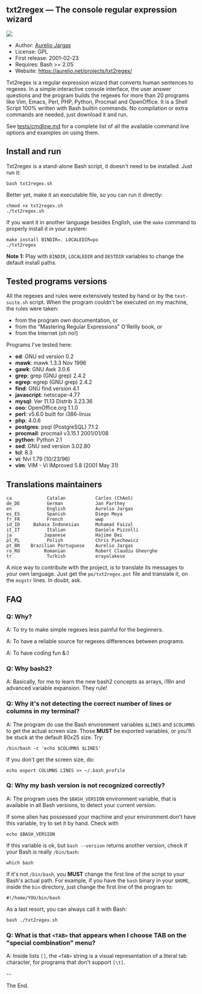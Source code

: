 ## txt2regex — The console regular expression wizard

![](https://aurelio.net/projects/txt2regex/img/screenshot.png)

- Author: [Aurelio Jargas](https://aurelio.net/about.html)
- License: GPL
- First release: 2001-02-23
- Requires: Bash >= 2.05
- Website: https://aurelio.net/projects/txt2regex/

Txt2regex is a regular expression wizard that converts human sentences
to regexes. In a simple interactive console interface, the user answer
questions and the program builds the regexes for more than 20 programs
like Vim, Emacs, Perl, PHP, Python, Procmail and OpenOffice. It is a
Shell Script 100% written with Bash builtin commands. No compilation or
extra commands are needed, just download it and run.

See [tests/cmdline.md](tests/cmdline.md) for a complete list of all the
available command line options and examples on using them.


## Install and run

Txt2regex is a stand-alone Bash script, it doesn't need to be installed.
Just run it:

    bash txt2regex.sh

Better yet, make it an executable file, so you can run it directly:

    chmod +x txt2regex.sh
    ./txt2regex.sh

If you want it in another language besides English, use the `make`
command to properly install it in your system:

    make install BINDIR=. LOCALEDIR=po
    ./txt2regex

**Note 1:** Play with `BINDIR`, `LOCALEDIR` and `DESTDIR` variables to
change the default install paths.


## Tested programs versions

All the regexes and rules were extensively tested by hand or by the
`test-suite.sh` script. When the program couldn't be executed on my
machine, the rules were taken:

- from the program own documentation, or
- from the "Mastering Regular Expressions" O'Reilly book, or
- from the Internet (oh no!)

Programs I've tested here:

- **ed**: GNU ed version 0.2
- **mawk**: mawk 1.3.3 Nov 1996
- **gawk**: GNU Awk 3.0.6
- **grep**: grep (GNU grep) 2.4.2
- **egrep**: egrep (GNU grep) 2.4.2
- **find**: GNU find version 4.1
- **javascript**: netscape-4.77
- **mysql**: Ver 11.13 Distrib 3.23.36
- **ooo**: OpenOffice.org 1.1.0
- **perl**: v5.6.0 built for i386-linux
- **php**: 4.0.6
- **postgres**: psql (PostgreSQL) 7.1.2
- **procmail**: procmail v3.15.1 2001/01/08
- **python**: Python 2.1
- **sed**: GNU sed version 3.02.80
- **tcl**: 8.3
- **vi**: Nvi 1.79 (10/23/96)
- **vim**: VIM - Vi IMproved 5.8 (2001 May 31)


## Translations maintainers

    ca             Catalan           Carles (ChAoS)
    de_DE          German            Jan Parthey
    en             English           Aurelio Jargas
    es_ES          Spanish           Diego Moya
    fr_FR          French            wwp
    id_ID     Bahasa Indonesian      Muhamad Faizal
    it_IT          Italian           Daniele Pizzolli
    ja            Japanese           Hajime Dei
    pl_PL          Polish            Chris Piechowicz
    pt_BR    Brazilian Portuguese    Aurelio Jargas
    ro_RO         Romanian           Robert Claudiu Gheorghe
    tr             Turkish           erayalakese

A nice way to contribute with the project, is to translate its
messages to your own language. Just get the `po/txt2regex.pot`
file and translate it, on the `msgstr` lines. In doubt, ask.


## FAQ

### Q: Why?

A: To try to make simple regexes less painful for the beginners.

A: To have a reliable source for regexes differences between programs.

A: To have coding fun &:)

### Q: Why bash2?

A: Basically, for me to learn the new bash2 concepts as arrays, i18n
and advanced variable expansion. They rule!

### Q: Why it's not detecting the correct number of lines or columns in my terminal?

A: The program do use the Bash environment variables `$LINES` and
`$COLUMNS` to get the actual screen size. Those **MUST** be exported
variables, or you'll be stuck at the default 80x25 size. Try:

    /bin/bash -c 'echo $COLUMNS $LINES'

If you don't get the screen size, do:

    echo export COLUMNS LINES >> ~/.bash_profile

### Q: Why my bash version is not recognized correctly?

A: The program uses the `$BASH_VERSION`
environment variable, that is available in all Bash versions,
to detect your current version.

If some alien has possessed your machine and your environment
don't have this variable, try to set it by hand. Check with

    echo $BASH_VERSION

If this variable is ok, but `bash --version` returns another
version, check if your Bash is really `/bin/bash`:

    which bash

If it's not `/bin/bash`, you **MUST** change the first line
of the script to your Bash's actual path. For example, if you
have the `bash` binary in your `$HOME`, inside the `bin`
directory, just change the first line of the program to:

    #!/home/YOU/bin/bash

As a last resort, you can always call it with Bash:

    bash ./txt2regex.sh

### Q: What is that `<TAB>` that appears when I choose TAB on the "special combination" menu?

A: Inside lists `[]`, the `<TAB>` string is a visual representation of
a literal tab character, for programs that don't support `[\t]`.

--

The End.
